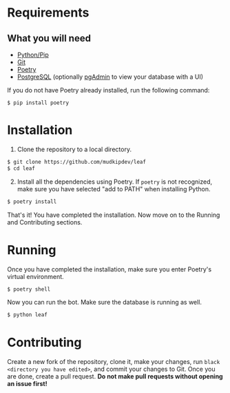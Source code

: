 # Requirements
## What you will need
- [Python/Pip](https://python.org)
- [Git](https://git-scm.com/)
- [Poetry](https://pypi.org/project/poetry/)
- [PostgreSQL](https://www.postgresql.org/download/) (optionally [pgAdmin](https://www.pgadmin.org/) to view your database with a UI)

If you do not have Poetry already installed, run the following command:
```
$ pip install poetry
```

# Installation
1. Clone the repository to a local directory.
```sh
$ git clone https://github.com/mudkipdev/leaf
$ cd leaf
```
2. Install all the dependencies using Poetry. If `poetry` is not recognized, make sure you have selected "add to PATH" when installing Python.
```sh
$ poetry install
```
That's it! You have completed the installation. Now move on to the Running and Contributing sections.

# Running
Once you have completed the installation, make sure you enter Poetry's virtual environment.
```sh
$ poetry shell
```
Now you can run the bot. Make sure the database is running as well.
```sh
$ python leaf
```

# Contributing
Create a new fork of the repository, clone it, make your changes, run `black <directory you have edited>`, and commit your changes to Git. Once you are done, create a pull request. **Do not make pull requests without opening an issue first!**

